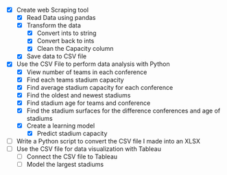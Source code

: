 - [x] Create web Scraping tool
	- [x] Read Data using pandas
	- [x] Transform the data
		- [x] Convert ints to string
		- [x] Convert back to ints
		- [x] Clean the Capacity column
	- [x] Save data to CSV file
- [x] Use the CSV File to perform data analysis with Python
	- [x] View number of teams in each conference
	- [x] Find each teams stadium capacity
	- [x] Find average stadium capacity for each conference
	- [x] Find the oldest and newest stadiums
	- [x] Find stadium age for teams and conference
	- [x] Find the stadium surfaces for the difference conferences and age of stadiums
	- [x] Create a learning model
		- [x] Predict stadium capacity
- [ ] Write a Python script to convert the CSV file I made into an XLSX
- [ ] Use the CSV file for data visualization with Tableau
	- [ ] Connect the CSV file to Tableau
	- [ ] Model the largest stadiums
